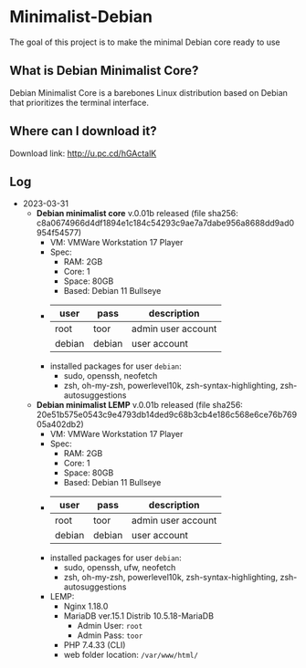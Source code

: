 # Minimalist-Debian
The goal of this project is to make the minimal Debian core ready to use

## What is Debian Minimalist Core?
Debian Minimalist Core is a barebones Linux distribution based on Debian that prioritizes the terminal interface.

## Where can I download it?
Download link: http://u.pc.cd/hGActalK 

## Log
* 2023-03-31
  * **Debian minimalist core** v.0.01b released (file sha256: c8a0674966d4df1894e1c184c54293c9ae7a7dabe956a8688dd9ad0954f54577)
    * VM: VMWare Workstation 17 Player
    * Spec:
      * RAM: 2GB
      * Core: 1
      * Space: 80GB 
      * Based: Debian 11 Bullseye
    * | user | pass | description |
      |------|------|-------------|
      | root | toor | admin user account |
      | debian | debian | user account |
    * installed packages for user `debian`:
      * sudo, openssh, neofetch
      * zsh, oh-my-zsh, powerlevel10k, zsh-syntax-highlighting, zsh-autosuggestions
  * **Debian minimalist LEMP** v.0.01b released (file sha256: 20e51b575e0543c9e4793db14ded9c68b3cb4e186c568e6ce76b76905a402db2)
    * VM: VMWare Workstation 17 Player
    * Spec:
      * RAM: 2GB
      * Core: 1
      * Space: 80GB 
      * Based: Debian 11 Bullseye
    * | user | pass | description |
      |------|------|-------------|
      | root | toor | admin user account |
      | debian | debian | user account |
    * installed packages for user `debian`:
      * sudo, openssh, ufw, neofetch
      * zsh, oh-my-zsh, powerlevel10k, zsh-syntax-highlighting, zsh-autosuggestions
    * LEMP:
      * Nginx 1.18.0
      * MariaDB ver.15.1 Distrib 10.5.18-MariaDB
        * Admin User: `root`
        * Admin Pass: `toor`
      * PHP 7.4.33 (CLI)
      * web folder location: `/var/www/html/`
